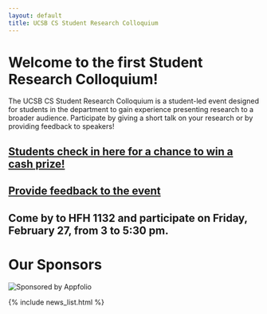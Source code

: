 ```yaml
---
layout: default
title: UCSB CS Student Research Colloquium
---
```


Welcome to the first Student Research Colloquium!
=======

The UCSB CS Student Research Colloquium is a student-led event designed for students in the department to gain experience presenting research to a broader audience. Participate by giving a short talk on your research or by providing feedback to speakers!

[Students check in here for a chance to win a cash prize!](https://docs.google.com/forms/d/1snQdM0_RW94e--ZXd_PnXBFJe_UF99v5NO9bG9POtcI/viewform?usp=send_form)
-------

[Provide feedback to the event](https://docs.google.com/forms/d/1xjMi-yY72j6qBTcbEb2vj3oP680Ie85jCvxL2QvMY_o/viewform)
-------

Come by to HFH 1132 and participate on Friday, February 27, from 3 to 5:30 pm.
-------

Our Sponsors
=======
![Sponsored by Appfolio](https://ucsb-cs-student-research-colloquium.github.com/images/appfolio1.png)

{% include news_list.html %}
